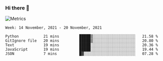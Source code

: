 ### Hi there 👋

![Metrics](https://github.com/radoapx/radoapx/blob/main/github-metrics.svg)

<!--START_SECTION:waka-->
```text
Week: 14 November, 2021 - 20 November, 2021

Python           21 mins         █████▒░░░░░░░░░░░░░░░░░░░   21.58 % 
GitIgnore file   20 mins         █████▒░░░░░░░░░░░░░░░░░░░   20.80 % 
Text             19 mins         █████░░░░░░░░░░░░░░░░░░░░   20.36 % 
JavaScript       19 mins         █████░░░░░░░░░░░░░░░░░░░░   19.44 % 
JSON             7 mins          █▓░░░░░░░░░░░░░░░░░░░░░░░   07.28 % 
```
<!--END_SECTION:waka-->

<!--
**radoapx/radoapx** is a ✨ _special_ ✨ repository because its `README.md` (this file) appears on your GitHub profile.

Here are some ideas to get you started:

- 🔭 I’m currently working on ...
- 🌱 I’m currently learning ...
- 👯 I’m looking to collaborate on ...
- 🤔 I’m looking for help with ...
- 💬 Ask me about ...
- 📫 How to reach me: ...
- 😄 Pronouns: ...
- ⚡ Fun fact: ...
-->
